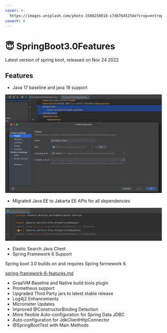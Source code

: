 ```yaml
---
cover: >-
  https://images.unsplash.com/photo-1560258018-c7db7645254e?crop=entropy&cs=tinysrgb&fm=jpg&ixid=MnwxOTcwMjR8MHwxfHNlYXJjaHw2fHxzcHJpbmd8ZW58MHx8fHwxNjcxMTIwNTA1&ixlib=rb-4.0.3&q=80
coverY: 0
---
```


# 😇 SpringBoot3.0Features

Latest version of spring boot, released on Nov 24 2022&#x20;

## Features

* Java 17 baseline and java 19 support

<img src=".gitbook/assets/Image 15.12.22 at 17.31.jpeg" alt="" data-size="original">

* Migrated Java EE to Jakarta EE APIs for all dependencies

![](.gitbook/assets/image.png)

* Elastic Search Java Client
* Spring Framework 6 Support

Spring boot 3.0 builds on and requires Spring farmework 6.

[spring-framework-6-features.md](readme/spring-framework-6-features.md "mention")

* GraalVM Baseline and Native build tools plugin
* Prometheus support
* Upgraded Third Party jars to latest stable release
* Log4j2 Enhancements
* Micrometer Updates
* Improved @ConstructorBinding Detection
* More flexible Auto-configuration for Spring Data JDBC
* Auto-configuration for JdkClientHttpConnector
* @SpringBootTest with Main Methods

